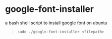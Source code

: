 # google-font-installer
a bash shell script to install google font on ubuntu
> `sudo ./google-font-installer <filepath>`
